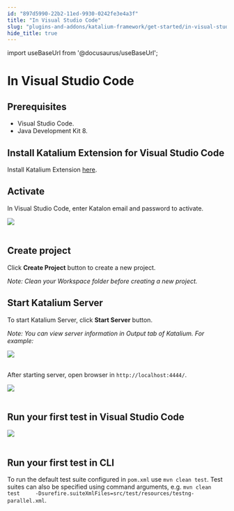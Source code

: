 ```yaml
---
id: "897d5990-22b2-11ed-9930-0242fe3e4a3f"
title: "In Visual Studio Code"
slug: "plugins-and-addons/katalium-framework/get-started/in-visual-studio-code"
hide_title: true
---
```

import useBaseUrl from '@docusaurus/useBaseUrl';

    

# <a id="id_katalium-framework-get-started-vscode" class="anchor_top_offset"/><a id="ariaid-title1" class="anchor_top_offset"/>In Visual Studio Code

    
    
  
    

## <a id="id_1" class="anchor_top_offset"/>Prerequisites

    
      
<ul xmlns="http://www.w3.org/1999/xhtml" className="ul">   <li className="li">Visual Studio Code.</li>   <li className="li">Java Development Kit 8.</li> </ul> 
    
  
    

## <a id="id_2" class="anchor_top_offset"/>Install Katalium Extension for Visual Studio Code

    
      
<p xmlns="http://www.w3.org/1999/xhtml" className="p">Install Katalium Extension <a className="xref j-external-link" href="https://marketplace.visualstudio.com/items?itemName=katalon-llc.katalium" target="_blank">here</a>.</p> 
    
  
    

## <a id="id_3" class="anchor_top_offset"/>Activate

    
      
<p xmlns="http://www.w3.org/1999/xhtml" className="p">In Visual Studio Code, enter Katalon email and password to   activate.</p> 
      
<p xmlns="http://www.w3.org/1999/xhtml" className="p">   <img className="image" src={useBaseUrl("https://github.com/katalon-studio/docs-images/raw/master/katalium-framework/docs/katalium-framework-get-started-vscode/activate.gif")} /><br /><br /> </p> 
    
  

## <a id="id_4" class="anchor_top_offset"/>Create project

<p xmlns="http://www.w3.org/1999/xhtml" className="p">Click <strong className="ph b">Create Project</strong> button to create a new   project.</p> 
<p xmlns="http://www.w3.org/1999/xhtml" className="p">   <em className="ph i">Note: Clean your Workspace folder before creating a new     project.</em> </p> 

## <a id="id_5" class="anchor_top_offset"/>Start Katalium Server

<p xmlns="http://www.w3.org/1999/xhtml" className="p">To start Katalium Server, click <strong className="ph b">Start Server</strong>   button.</p> 
<p xmlns="http://www.w3.org/1999/xhtml" className="p">   <em className="ph i">Note: You can view server information in Output tab of     Katalium. For example:</em> </p> 
<p xmlns="http://www.w3.org/1999/xhtml" className="p">   <img className="image" src={useBaseUrl("https://github.com/katalon-studio/docs-images/raw/master/katalium-framework/docs/katalium-framework-get-started-vscode/before-start-server-vscode.png")} /><br /><br /> </p> 
<p xmlns="http://www.w3.org/1999/xhtml" className="p">After starting server, open browser in   <code className="ph codeph">http://localhost:4444/</code>.</p> 
<p xmlns="http://www.w3.org/1999/xhtml" className="p">   <img className="image" src={useBaseUrl("https://github.com/katalon-studio/docs-images/raw/master/katalium-framework/docs/katalium-framework-get-started-vscode/start-server-vscode.png")} /><br /><br /> </p> 
    

## <a id="id_6" class="anchor_top_offset"/>Run your first test in Visual Studio Code

    
      
<p xmlns="http://www.w3.org/1999/xhtml" className="p">   <img className="image" src={useBaseUrl("https://github.com/katalon-studio/docs-images/raw/master/katalium-framework/docs/katalium-framework-get-started-vscode/run-test-vscode.png")} /><br /><br /> </p> 
    
  

## <a id="id_7" class="anchor_top_offset"/>Run your first test in CLI

<p xmlns="http://www.w3.org/1999/xhtml" className="p">To run the default test suite configured in <code className="ph codeph">pom.xml</code>   use <code className="ph codeph">mvn clean test</code>. Test suites can also be specified   using command arguments, e.g. <code className="ph codeph">mvn clean test     -Dsurefire.suiteXmlFiles=src/test/resources/testng-parallel.xml</code>.</p> 
